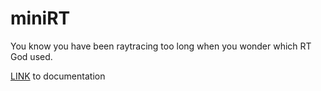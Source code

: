 # miniRT
You know you have been raytracing too long when you wonder which RT God used.

[LINK](https://u413-284-si.github.io/miniRT) to documentation
